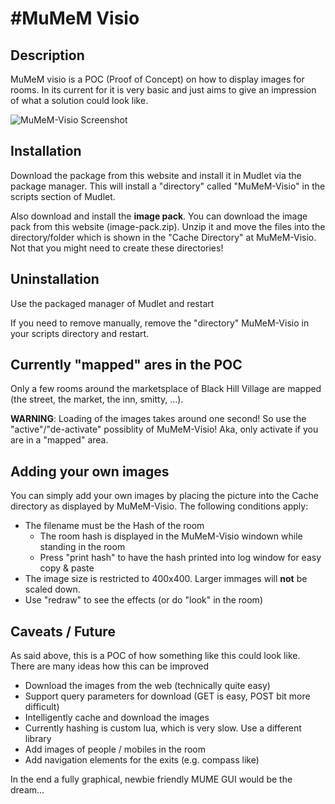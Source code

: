 #MuMeM Visio
============================

## Description
MuMeM visio is a POC (Proof of Concept) on how to display images for rooms. In its current for it is very basic and just aims to give an impression of what a solution could look like.

![MuMeM-Visio Screenshot](./master/doc/MuMeM-Visio.png?raw=true)

## Installation
Download the package from this website and install it in Mudlet via the package manager. This will install a "directory" called "MuMeM-Visio" in the scripts section of Mudlet.

Also download and install the **image pack**. You can download the image pack from this website (image-pack.zip). Unzip it and move the files into the directory/folder which is shown in the "Cache Directory" at MuMeM-Visio. Not that you might need to create these directories!

## Uninstallation
Use the packaged manager of Mudlet and restart

If you need to remove manually, remove the "directory" MuMeM-Visio in your scripts directory and restart.

## Currently "mapped" ares in the POC
Only a few rooms around the marketsplace of Black Hill Village are mapped (the street, the market, the inn, smitty, ...).

**WARNING**: Loading of the images takes around one second! So use the "active"/"de-activate" possiblity of MuMeM-Visio! Aka, only activate if you are in a "mapped" area.

## Adding your own images
You can simply add your own images by placing the picture into the Cache directory as displayed by MuMeM-Visio. The following conditions apply:

  * The filename must be the Hash of the room
    * The room hash is displayed in the MuMeM-Visio windown while standing in the room
    * Press "print hash" to have the hash printed into log window for easy copy & paste
  * The image size is restricted to 400x400. Larger immages will **not** be scaled down.
  * Use "redraw" to see the effects (or do "look" in the room)

## Caveats / Future
As said above, this is a POC of how something like this could look like. There are many ideas how this can be improved

  * Download the images from the web (technically quite easy)
  * Support query parameters for download (GET is easy, POST bit more difficult)
  * Intelligently cache and download the images
  * Currently hashing is custom lua, which is very slow. Use a different library
  * Add images of people / mobiles in the room
  * Add navigation elements for the exits (e.g. compass like)

In the end a fully graphical, newbie friendly MUME GUI would be the dream...